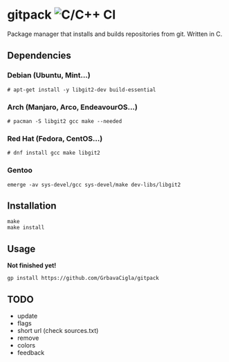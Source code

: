 # gitpack ![C/C++ CI](https://github.com/GrbavaCigla/gitpack/workflows/C/C++%20CI/badge.svg)
Package manager that installs and builds repositories from git. Written in C.

## Dependencies
### Debian (Ubuntu, Mint...)
```
# apt-get install -y libgit2-dev build-essential
```
### Arch (Manjaro, Arco, EndeavourOS...)
```
# pacman -S libgit2 gcc make --needed
```
### Red Hat (Fedora, CentOS...)
```
# dnf install gcc make libgit2
```
### Gentoo
```
emerge -av sys-devel/gcc sys-devel/make dev-libs/libgit2
```

## Installation
```
make
make install
```

## Usage
**Not finished yet!**
```
gp install https://github.com/GrbavaCigla/gitpack
```

## TODO
- update
- flags
- short url (check sources.txt)
- remove
- colors
- feedback

